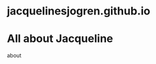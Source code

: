 # jacquelinesjogren.github.io
<!DOCTYPE html>
<html>
  <head>
    <title>Jacqueline Sjogren!</title>
  </head>
  <body>
    <h1>All about Jacqueline</h1>
    <p>about</p>
  </body>
</html>
